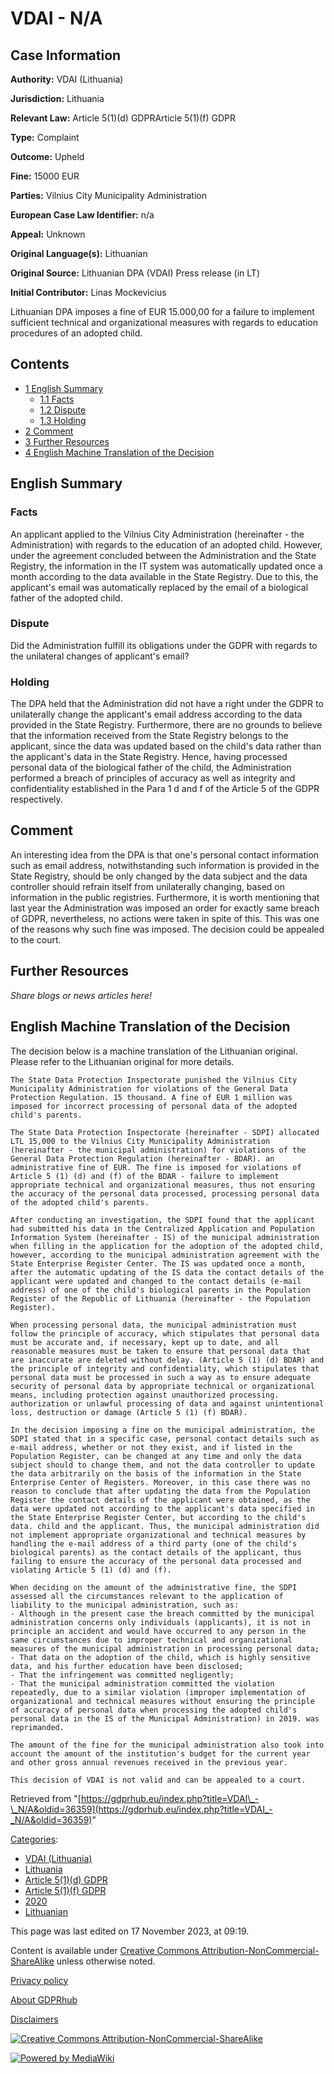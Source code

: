 # VDAI - N/A

## Case Information

**Authority:** VDAI (Lithuania)

**Jurisdiction:** Lithuania

**Relevant Law:** Article 5(1)(d) GDPRArticle 5(1)(f) GDPR

**Type:** Complaint

**Outcome:** Upheld

**Fine:** 15000 EUR

**Parties:** Vilnius City Municipality Administration

**European Case Law Identifier:** n/a

**Appeal:** Unknown

**Original Language(s):** Lithuanian

**Original Source:** Lithuanian DPA (VDAI) Press release (in LT)

**Initial Contributor:** Linas Mockevicius

Lithuanian DPA imposes a fine of EUR 15.000,00 for a failure to implement sufficient technical and organizational measures with regards to education procedures of an adopted child.

## Contents

*   [1 English Summary](#English_Summary)
    *   [1.1 Facts](#Facts)
    *   [1.2 Dispute](#Dispute)
    *   [1.3 Holding](#Holding)
*   [2 Comment](#Comment)
*   [3 Further Resources](#Further_Resources)
*   [4 English Machine Translation of the Decision](#English_Machine_Translation_of_the_Decision)

## English Summary

### Facts

An applicant applied to the Vilnius City Administration (hereinafter - the Administration) with regards to the education of an adopted child. However, under the agreement concluded between the Administration and the State Registry, the information in the IT system was automatically updated once a month according to the data available in the State Registry. Due to this, the applicant's email was automatically replaced by the email of a biological father of the adopted child.

### Dispute

Did the Administration fulfill its obligations under the GDPR with regards to the unilateral changes of applicant's email?

### Holding

The DPA held that the Administration did not have a right under the GDPR to unilaterally change the applicant's email address according to the data provided in the State Registry. Furthermore, there are no grounds to believe that the information received from the State Registry belongs to the applicant, since the data was updated based on the child's data rather than the applicant's data in the State Registry. Hence, having processed personal data of the biological father of the child, the Administration performed a breach of principles of accuracy as well as integrity and confidentiality established in the Para 1 d and f of the Article 5 of the GDPR respectively.

## Comment

An interesting idea from the DPA is that one's personal contact information such as email address, notwithstanding such information is provided in the State Registry, should be only changed by the data subject and the data controller should refrain itself from unilaterally changing, based on information in the public registries. Furthermore, it is worth mentioning that last year the Administration was imposed an order for exactly same breach of GDPR, nevertheless, no actions were taken in spite of this. This was one of the reasons why such fine was imposed. The decision could be appealed to the court.

## Further Resources

_Share blogs or news articles here!_

## English Machine Translation of the Decision

The decision below is a machine translation of the Lithuanian original. Please refer to the Lithuanian original for more details.

```
The State Data Protection Inspectorate punished the Vilnius City Municipality Administration for violations of the General Data Protection Regulation. 15 thousand. A fine of EUR 1 million was imposed for incorrect processing of personal data of the adopted child's parents.

The State Data Protection Inspectorate (hereinafter - SDPI) allocated LTL 15,000 to the Vilnius City Municipality Administration (hereinafter - the municipal administration) for violations of the General Data Protection Regulation (hereinafter - BDAR). an administrative fine of EUR. The fine is imposed for violations of Article 5 (1) (d) and (f) of the BDAR - failure to implement appropriate technical and organizational measures, thus not ensuring the accuracy of the personal data processed, processing personal data of the adopted child's parents.

After conducting an investigation, the SDPI found that the applicant had submitted his data in the Centralized Application and Population Information System (hereinafter - IS) of the municipal administration when filling in the application for the adoption of the adopted child, however, according to the municipal administration agreement with the State Enterprise Register Center. The IS was updated once a month, after the automatic updating of the IS data the contact details of the applicant were updated and changed to the contact details (e-mail address) of one of the child's biological parents in the Population Register of the Republic of Lithuania (hereinafter - the Population Register).

When processing personal data, the municipal administration must follow the principle of accuracy, which stipulates that personal data must be accurate and, if necessary, kept up to date, and all reasonable measures must be taken to ensure that personal data that are inaccurate are deleted without delay. (Article 5 (1) (d) BDAR) and the principle of integrity and confidentiality, which stipulates that personal data must be processed in such a way as to ensure adequate security of personal data by appropriate technical or organizational means, including protection against unauthorized processing. authorization or unlawful processing of data and against unintentional loss, destruction or damage (Article 5 (1) (f) BDAR).

In the decision imposing a fine on the municipal administration, the SDPI stated that in a specific case, personal contact details such as e-mail address, whether or not they exist, and if listed in the Population Register, can be changed at any time and only the data subject should to change them, and not the data controller to update the data arbitrarily on the basis of the information in the State Enterprise Center of Registers. Moreover, in this case there was no reason to conclude that after updating the data from the Population Register the contact details of the applicant were obtained, as the data were updated not according to the applicant's data specified in the State Enterprise Register Center, but according to the child's data. child and the applicant. Thus, the municipal administration did not implement appropriate organizational and technical measures by handling the e-mail address of a third party (one of the child's biological parents) as the contact details of the applicant, thus failing to ensure the accuracy of the personal data processed and violating Article 5 (1) (d) and (f).

When deciding on the amount of the administrative fine, the SDPI assessed all the circumstances relevant to the application of liability to the municipal administration, such as:
- Although in the present case the breach committed by the municipal administration concerns only individuals (applicants), it is not in principle an accident and would have occurred to any person in the same circumstances due to improper technical and organizational measures of the municipal administration in processing personal data;
- That data on the adoption of the child, which is highly sensitive data, and his further education have been disclosed;
- That the infringement was committed negligently;
- That the municipal administration committed the violation repeatedly, due to a similar violation (improper implementation of organizational and technical measures without ensuring the principle of accuracy of personal data when processing the adopted child's personal data in the IS of the Municipal Administration) in 2019. was reprimanded.

The amount of the fine for the municipal administration also took into account the amount of the institution's budget for the current year and other gross annual revenues received in the previous year.

This decision of VDAI is not valid and can be appealed to a court.

```

Retrieved from "[https://gdprhub.eu/index.php?title=VDAI\_-\_N/A&oldid=36359](https://gdprhub.eu/index.php?title=VDAI_-_N/A&oldid=36359)"

[Categories](/index.php?title=Special:Categories "Special:Categories"):

*   [VDAI (Lithuania)](/index.php?title=Category:VDAI_\(Lithuania\) "Category:VDAI (Lithuania)")
*   [Lithuania](/index.php?title=Category:Lithuania "Category:Lithuania")
*   [Article 5(1)(d) GDPR](/index.php?title=Category:Article_5\(1\)\(d\)_GDPR "Category:Article 5(1)(d) GDPR")
*   [Article 5(1)(f) GDPR](/index.php?title=Category:Article_5\(1\)\(f\)_GDPR "Category:Article 5(1)(f) GDPR")
*   [2020](/index.php?title=Category:2020 "Category:2020")
*   [Lithuanian](/index.php?title=Category:Lithuanian "Category:Lithuanian")

This page was last edited on 17 November 2023, at 09:19.

Content is available under [Creative Commons Attribution-NonCommercial-ShareAlike](https://creativecommons.org/licenses/by-nc-sa/4.0/) unless otherwise noted.

[Privacy policy](/index.php?title=GDPRhub:Privacy_policy)

[About GDPRhub](/index.php?title=GDPRhub:About)

[Disclaimers](/index.php?title=GDPRhub:General_disclaimer)

[![Creative Commons Attribution-NonCommercial-ShareAlike](/resources/assets/licenses/cc-by-nc-sa.png)](https://creativecommons.org/licenses/by-nc-sa/4.0/)

[![Powered by MediaWiki](/resources/assets/poweredby_mediawiki_88x31.png)](https://www.mediawiki.org/)